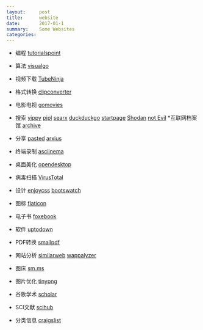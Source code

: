 ```yaml
---
layout:     post
title:      website
date:       2017-01-1
summary:    Some Websites
categories: 
---
```

* 编程     [tutorialspoint](https://www.tutorialspoint.com/)
* 算法     [visualgo](https://visualgo.net/en)
* 视频下载  [TubeNinja](https://www.tubeninja.net/)
* 格式转换  [clipconverter](http://www.clipconverter.cc/)
* 电影电视  [gomovies](https://gomovies.to/)
* 搜索      [yippy](http://yippy.com/)
            [pipl](https://pipl.com/)
            [searx](https://searx.me/) 
            [duckduckgo](https://duckduckgo.com/)
            [startpage](https://www.startpage.com/)
            [Shodan](https://www.shodan.io/)
            [not Evil](http://hss3uro2hsxfogfq.onion/)
*互联网档案馆 [archive](https://archive.org/)

* 分享      [pasted](http://pasted.co/)
            [arxius](https://arxius.io/) 
* 终端录制  [asciinema](https://asciinema.org/)
* 桌面美化  [opendesktop](https://www.opendesktop.org/)
* 病毒扫描  [VirusTotal](https://www.virustotal.com)
* 设计      [enjoycss](http://enjoycss.com/)
            [bootswatch](https://bootswatch.com/)
* 图标        [flaticon](https://www.flaticon.com/)
* 电子书     [foxebook](http://www.foxebook.net/)
* 软件       [uptodown](http://uptodown.com)
* PDF转换     [smallpdf](https://smallpdf.com/)
* 网站分析   [similarweb](https://www.similarweb.com/)
            [wappalyzer](https://wappalyzer.com/)
* 图床       [sm.ms](https://sm.ms/)
* 图片优化    [tinypng](https://tinypng.com/)

* 谷歌学术    [scholar](https://scholar.google.com/)
* SCI文献     [scihub](http://sci-hub.io/)   

* 分类信息       [craigslist](https://www.craigslist.org/)
